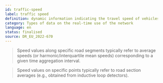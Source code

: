 ```yaml
---
id: traffic-speed
label: traffic speed
definition: dynamic information indicating the travel speed of vehicles passing from a specific point or along a specific road segment within a given time aggregation interval.
category: Types of data on the real-time use of the network
language: en
status: finalised
source: DR_EU_2022-670
---
```


>Speed values along specific road segments typically refer to average speeds (or harmonic/interquartile mean speeds) corresponding to a given time aggregation interval.

>Speed values on specific points typically refer to road section averages (e.g., obtained from inductive loop detectors).

